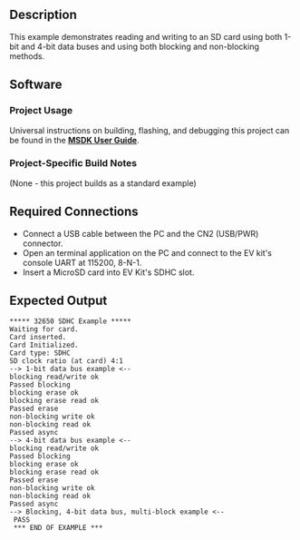 ## Description

This example demonstrates reading and writing to an SD card using both 1-bit and 4-bit data buses and using both blocking and non-blocking methods.


## Software

### Project Usage

Universal instructions on building, flashing, and debugging this project can be found in the **[MSDK User Guide](https://analogdevicesinc.github.io/msdk/USERGUIDE/)**.

### Project-Specific Build Notes

(None - this project builds as a standard example)

## Required Connections

-   Connect a USB cable between the PC and the CN2 (USB/PWR) connector.
-   Open an terminal application on the PC and connect to the EV kit's console UART at 115200, 8-N-1.
-	Insert a MicroSD card into EV Kit's SDHC slot.

## Expected Output

```
***** 32650 SDHC Example *****
Waiting for card.
Card inserted.
Card Initialized.
Card type: SDHC
SD clock ratio (at card) 4:1
--> 1-bit data bus example <--
blocking read/write ok
Passed blocking
blocking erase ok
blocking erase read ok
Passed erase
non-blocking write ok
non-blocking read ok
Passed async
--> 4-bit data bus example <--
blocking read/write ok
Passed blocking
blocking erase ok
blocking erase read ok
Passed erase
non-blocking write ok
non-blocking read ok
Passed async
--> Blocking, 4-bit data bus, multi-block example <--
 PASS
 *** END OF EXAMPLE ***
```

